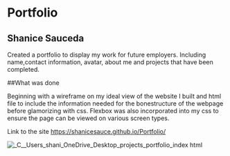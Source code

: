# Portfolio
## Shanice Sauceda
 Created a portfolio to display my work for future employers. Including name,contact information, avatar, about me and projects that have been completed. 

##What was done

Beginning with a wireframe on my ideal view of the website I built and html file to include the information needed for the bonestructure of the webpage before glamorizing with css. Flexbox was also incorporated into my css to ensure the page can be viewed on various screen types. 

Link to the site 
https://shanicesauce.github.io/Portfolio/

![_C__Users_shani_OneDrive_Desktop_projects_portfolio_index html](https://user-images.githubusercontent.com/107827563/181408302-bc184d5f-e6eb-4ae8-90da-c91c69326777.png)
